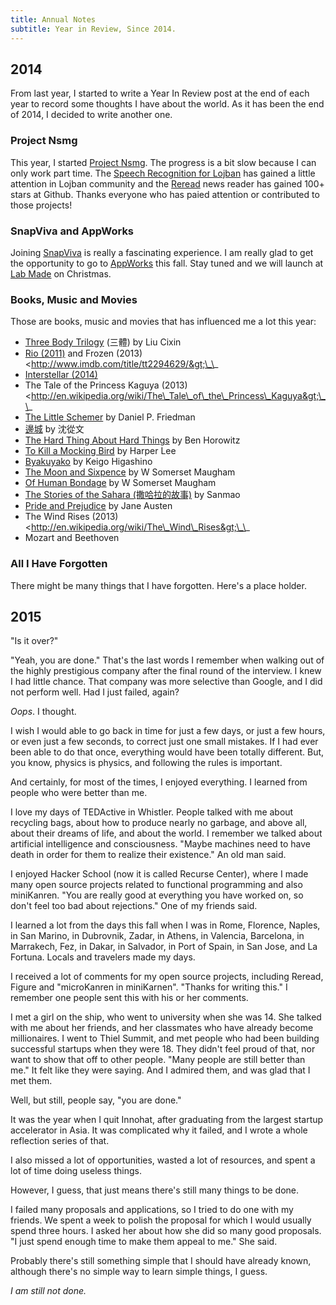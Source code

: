 ```yaml
---
title: Annual Notes
subtitle: Year in Review, Since 2014.
---
```


2014
----

From last year, I started to write a Year In Review post at the end of
each year to record some thoughts I have about the world. As it has been
the end of 2014, I decided to write another one.

### Project Nsmg

This year, I started [Project Nsmg](http://ns.mg). The progress is a bit
slow because I can only work part time. The [Speech Recognition for
Lojban](https://ns.mg/Speech_Recognition_for_Lojban) has gained a little
attention in Lojban community and the
[Reread](http://github.com/sorpaas/reread) news reader has gained 100+
stars at Github. Thanks everyone who has paied attention or contributed
to those projects!

### SnapViva and AppWorks

Joining [SnapViva](http://snapviva.com) is really a fascinating
experience. I am really glad to get the opportunity to go to
[AppWorks](http://appworks.tw) this fall. Stay tuned and we will launch
at [Lab Made](http://www.labmade.com.hk/) on Christmas.

### Books, Music and Movies

Those are books, music and movies that has influenced me a lot this
year:

-   [Three Body
    Trilogy](https://www.goodreads.com/series/137744-three-body) (三體)
    by Liu Cixin
-   [Rio (2011)](http://www.imdb.com/title/tt1436562/) and Frozen
    (2013) &lt;http://www.imdb.com/title/tt2294629/&gt;\_\_
-   [Interstellar (2014)](http://www.imdb.com/title/tt0816692/)
-   The Tale of the Princess Kaguya
    (2013) &lt;http://en.wikipedia.org/wiki/The\_Tale\_of\_the\_Princess\_Kaguya&gt;\_\_
-   [The Little
    Schemer](https://www.goodreads.com/book/show/548914.The_Little_Schemer)
    by Daniel P. Friedman
-   [邊城](http://book.douban.com/subject/1057244/) by 沈從文
-   [The Hard Thing About Hard
    Things](https://www.goodreads.com/book/show/18176747-the-hard-thing-about-hard-things)
    by Ben Horowitz
-   [To Kill a Mocking Bird](http://book.douban.com/subject/6781808/) by
    Harper Lee
-   [Byakuyako](http://en.wikipedia.org/wiki/Byakuyako) by Keigo
    Higashino
-   [The Moon and Sixpence](http://book.douban.com/subject/1858513/) by
    W Somerset Maugham
-   [Of Human Bondage](http://book.douban.com/subject/2035171/) by W
    Somerset Maugham
-   [The Stories of the
    Sahara (撒哈拉的故事)](http://book.douban.com/subject/1060068/) by
    Sanmao
-   [Pride and
    Prejudice](http://en.wikipedia.org/wiki/Pride_and_Prejudice) by Jane
    Austen
-   The Wind Rises
    (2013) &lt;http://en.wikipedia.org/wiki/The\_Wind\_Rises&gt;\_\_
-   Mozart and Beethoven

### All I Have Forgotten

There might be many things that I have forgotten. Here's a place holder.

2015
----

"Is it over?"

"Yeah, you are done." That's the last words I remember when walking out
of the highly prestigious company after the final round of the
interview. I knew I had little chance. That company was more selective
than Google, and I did not perform well. Had I just failed, again?

*Oops*. I thought.

I wish I would able to go back in time for just a few days, or just a
few hours, or even just a few seconds, to correct just one small
mistakes. If I had ever been able to do that once, everything would have
been totally different. But, you know, physics is physics, and following
the rules is important.

And certainly, for most of the times, I enjoyed everything. I learned
from people who were better than me.

I love my days of TEDActive in Whistler. People talked with me about
recycling bags, about how to produce nearly no garbage, and above all,
about their dreams of life, and about the world. I remember we talked
about artificial intelligence and consciousness. "Maybe machines need to
have death in order for them to realize their existence." An old man
said.

I enjoyed Hacker School (now it is called Recurse Center), where I made
many open source projects related to functional programming and also
miniKanren. "You are really good at everything you have worked on, so
don't feel too bad about rejections." One of my friends said.

I learned a lot from the days this fall when I was in Rome, Florence,
Naples, in San Marino, in Dubrovnik, Zadar, in Athens, in Valencia,
Barcelona, in Marrakech, Fez, in Dakar, in Salvador, in Port of Spain,
in San Jose, and La Fortuna. Locals and travelers made my days.

I received a lot of comments for my open source projects, including
Reread, Figure and "microKanren in miniKarnen". "Thanks for writing
this." I remember one people sent this with his or her comments.

I met a girl on the ship, who went to university when she was 14. She
talked with me about her friends, and her classmates who have already
become millionaires. I went to Thiel Summit, and met people who had been
building successful startups when they were 18. They didn't feel proud
of that, nor want to show that off to other people. "Many people are
still better than me." It felt like they were saying. And I admired
them, and was glad that I met them.

Well, but still, people say, "you are done."

It was the year when I quit Innohat, after graduating from the largest
startup accelerator in Asia. It was complicated why it failed, and I
wrote a whole reflection series of that.

I also missed a lot of opportunities, wasted a lot of resources, and
spent a lot of time doing useless things.

However, I guess, that just means there's still many things to be done.

I failed many proposals and applications, so I tried to do one with my
friends. We spent a week to polish the proposal for which I would
usually spend three hours. I asked her about how she did so many good
proposals. "I just spend enough time to make them appeal to me." She
said.

Probably there's still something simple that I should have already
known, although there's no simple way to learn simple things, I guess.

*I am still not done.*

